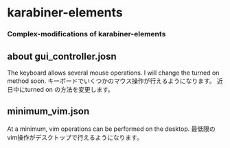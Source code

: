 # karabiner-elements
### Complex-modifications of karabiner-elements

## about gui_controller.josn
The keyboard allows several mouse operations.
I will change the turned on method soon.
キーボードでいくつかのマウス操作が行えるようになります。
近日中にturned on の方法を変更します。

## minimum_vim.json
At a minimum, vim operations can be performed on the desktop.
最低限のvim操作がデスクトップで行えるようになります。
